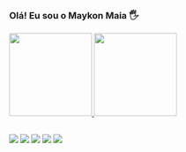 ### Olá! Eu sou o Maykon Maia 🖐️

<div>
  <a href="https://github.com/MaykonMaia">
  <img height="150em" src="https://github-readme-stats.vercel.app/api?username=MaykonMaia&show_icons=true&theme=dark&include_all_commits=true&couunt_private=true"/>
  <img height="150em" src="https://github-readme-stats.vercel.app/api/top-langs/?username=MaykonMaia&layout=compact&langs_count=16&theme=dark"/>
</div>

<!-- <div style="display:: inline_block"><br>
  <img align="center" alt="Maykon-Windows" src="src="https://cdn.jsdelivr.net/gh/devicons/devicon/icons/windows8/windows8-original.svg"/>          
  <img align="center" alt="Maykon-Css" src="https://img.shields.io/badge/CSS3-1572B6?style=for-the-badge&logo=css3&logoColor=white">
  <img align="center" alt="Maykon-Js" src="https://img.shields.io/badge/JavaScript-F7DF1E?style=for-the-badge&logo=javascript&logoColor=black">
  <img align="center" alt="Maykon-Angular" src="https://img.shields.io/badge/Angular-DD0031?style=for-the-badge&logo=angular&logoColor=white">
  <img align="center" alt="Maykon-Wordpress" src="https://img.shields.io/badge/Wordpress-21759B?style=for-the-badge&logo=wordpress&logoColor=white">
  <img align="center" alt="Maykon-Git" src="https://img.shields.io/badge/GIT-E44C30?style=for-the-badge&logo=git&logoColor=white"> 
</div> -->
  
  ##
  
    
<div>
  <a href="mailto:maykonvlogss@gmail.com" target="_blank"><img src="https://img.shields.io/badge/Gmail-D14836?style=for-the-badge&logo=gmail&logoColor=white"
  target="_blank"></a>
  <a href="https://www.linkedin.com/in/maykon-maia/" target="_blank"><img src="https://img.shields.io/badge/LinkedIn-0077B5?style=for-the-badge&logo=linkedin&logoColor=white" target="_blank"></a>
  <img src="https://img.shields.io/badge/Amazon_AWS-FF9900?style=for-the-badge&logo=amazonaws&logoColor=white">
  <img src="https://img.shields.io/badge/Python-14354C?style=for-the-badge&logo=python&logoColor=white">
  <a href="https://www.instagram.com/maykon.devops/"><img src="https://img.shields.io/badge/Instagram-E4405F?style=for-the-badge&logo=instagram&logoColor=white"></a>
</div>
